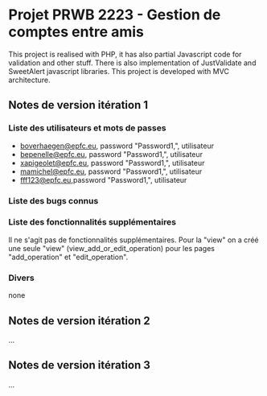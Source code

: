 # Projet PRWB 2223 - Gestion de comptes entre amis

This project is realised with PHP, it has also partial Javascript code for validation and other stuff. There is also implementation of JustValidate and SweetAlert javascript libraries.
This project is developed with MVC architecture. 

## Notes de version itération 1 

### Liste des utilisateurs et mots de passes

  * boverhaegen@epfc.eu, password "Password1,", utilisateur
  * bepenelle@epfc.eu, password "Password1,", utilisateur
  * xapigeolet@epfc.eu, password "Password1,", utilisateur
  * mamichel@epfc.eu, password "Password1,", utilisateur
  * fff123@epfc.eu,password "Password1,", utilisateur

### Liste des bugs connus
  

### Liste des fonctionnalités supplémentaires
  Il ne s'agit pas de fonctionnalités supplémentaires. Pour la "view" on a créé une seule "view" (view_add_or_edit_operation)  pour les pages "add_operation" et "edit_operation".

### Divers
  none

## Notes de version itération 2

...

## Notes de version itération 3 

...
